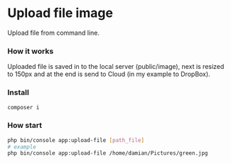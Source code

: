 # Upload file image

Upload file from command line. 

### How it works

Uploaded file is saved in to the local server (public/image), next is resized to 150px and at the end is send to Cloud (in my example to DropBox).

### Install

```bash
composer i
```

### How start

```bash
php bin/console app:upload-file [path_file]
# example
php bin/console app:upload-file /home/damian/Pictures/green.jpg
```